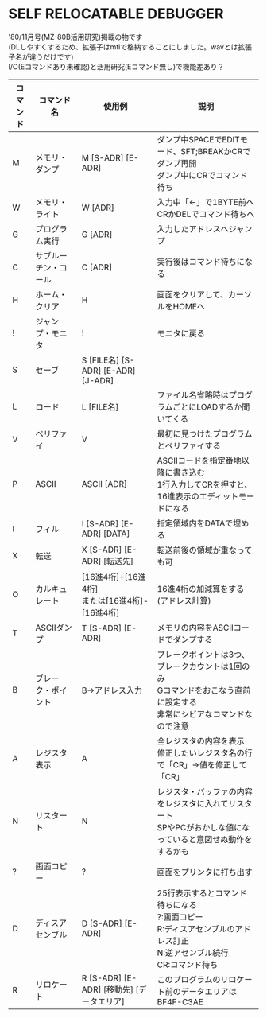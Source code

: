 # SELF RELOCATABLE DEBUGGER  
'80/11月号(MZ-80B活用研究)掲載の物です   
(DLしやすくするため、拡張子はmtiで格納することにしました。wavとは拡張子名が違うだけです)  
I/O(Eコマンドあり未確認)と活用研究(Eコマンド無し)で機能差あり？
  
  |コマンド|コマンド名|使用例|説明|
  |---|---|---|---|
  |M|メモリ・ダンプ|M [S-ADR] [E-ADR]|ダンプ中SPACEでEDITモード、SFT;BREAKかCRでダンプ再開<BR>ダンプ中にCRでコマンド待ち|
  |W|メモリ・ライト|W [ADR]|入力中「←」で1BYTE前へ<BR>CRかDELでコマンド待ちへ|
  |G|プログラム実行|G [ADR]|入力したアドレスへジャンプ|
  |C|サブルーチン・コール|C [ADR]|実行後はコマンド待ちになる|
  |H|ホーム・クリア|H|画面をクリアして、カーソルをHOMEへ|
  |!|ジャンプ・モニタ|!|モニタに戻る|
  |S|セーブ|S [FILE名] [S-ADR] [E-ADR] [J-ADR]||
  |L|ロード|L [FILE名]|ファイル名省略時はプログラムごとにLOADするか聞いてくる|
  |V|ベリファイ|V|最初に見つけたプログラムとベリファイする|
  |P|ASCII|ASCII [ADR]|ASCIIコードを指定番地以降に書き込む<BR>1行入力してCRを押すと、16進表示のエディットモードになる|
  |I|フィル|I [S-ADR] [E-ADR] [DATA]|指定領域内をDATAで埋める|
  |X|転送|X [S-ADR] [E-ADR] [転送先]|転送前後の領域が重なっても可|
  |O|カルキュレート|[16進4桁]+[16進4桁]<BR>または[16進4桁]-[16進4桁]|16進4桁の加減算をする(アドレス計算)|
  |T|ASCIIダンプ|T [S-ADR] [E-ADR]|メモリの内容をASCIIコードでダンプする|
  |B|ブレーク・ポイント|B→アドレス入力|ブレークポイントは3つ、ブレークカウントは1回のみ<BR>Gコマンドをおこなう直前に設定する<BR>非常にシビアなコマンドなので注意|
  |A|レジスタ表示|A|全レジスタの内容を表示<BR>修正したいレジスタ名の行で「CR」→値を修正して「CR」|
  |N|リスタート|N|レジスタ・バッファの内容をレジスタに入れてリスタート<BR>SPやPCがおかしな値になっていると意図せぬ動作をするかも|
  |?|画面コピー|?|画面をプリンタに打ち出す|
  |D|ディスアセンブル|D [S-ADR] [E-ADR]|25行表示するとコマンド待ちになる<BR>?:画面コピー<BR>R:ディスアセンブルのアドレス訂正<BR>N:逆アセンブル続行<BR>CR:コマンド待ち|
  |R|リロケート|R [S-ADR] [E-ADR] [移動先] [データエリア]|このプログラムのリロケート前のデータエリアは BF4F-C3AE|
 

